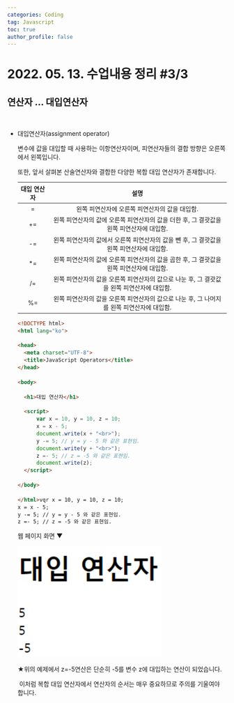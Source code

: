 ```yaml
---
categories: Coding	
tag: Javascript
toc: true
author_profile: false
---
```




# 2022. 05. 13. 수업내용 정리 #3/3

## 연산자 ... 대입연산자

<br>

+ 대입연산자(assignment operator)

  변수에 값을 대입할 때 사용하는 이항연산자이며, 피연산자들의 결합 방향은 오른쪽에서 왼쪽입니다.<br>

  또한, 앞서 살펴본 산술연산자와 결합한 다양한 복합 대입 연산자가 존재합니다.

  | 대입 연산자 |                             설명                             |
  | :---------: | :----------------------------------------------------------: |
  |      =      |        왼쪽 피연산자에 오른쪽 피연산자의 값을 대입함.        |
  |     +=      | 왼쪽 피연산자의 값에 오른쪽 피연산자의 값을 더한 후, 그 결괏값을 왼쪽 피연산자에 대입함. |
  |     -=      | 왼쪽 피연산자의 값에서 오른쪽 피연산자의 값을 뺀 후, 그 결괏값을 왼쪽 피연산자에 대입함. |
  |     *=      | 왼쪽 피연산자의 값에 오른쪽 피연산자의 값을 곱한 후, 그 결괏값을 왼쪽 피연산자에 대입함. |
  |     /=      | 왼쪽 피연산자의 값을 오른쪽 피연산자의 값으로 나눈 후, 그 결괏값을 왼쪽 피연산자에 대입함. |
  |     %=      | 왼쪽 피연산자의 값을 오른쪽 피연산자의 값으로 나눈 후, 그 나머지를 왼쪽 피연산자에 대입함. |

  ```html
  <!DOCTYPE html>
  <html lang="ko">
  
  <head>
  	<meta charset="UTF-8">
  	<title>JavaScript Operators</title>
  </head>
  
  <body>
  
  	<h1>대입 연산자</h1>
  
  	<script>
  		var x = 10, y = 10, z = 10;
  		x = x - 5;
  		document.write(x + "<br>");
  		y -= 5; // y = y - 5 와 같은 표현임.
  		document.write(y + "<br>");
  		z =- 5; // z = -5 와 같은 표현임.
  		document.write(z);
  	</script>
  	
  </body>
  
  </html>vqr x = 10, y = 10, z = 10;
  x = x - 5;
  y -= 5; // y = y - 5 와 같은 표현임.
  z =- 5; // z = -5 와 같은 표현임.
  ```
  
  웹 페이지 화면 ▼
  
  <img src="../../images/2022-05-16-class5(대입연산자)/스크립트연산자예시4.png" alt="스크립트연산자예시4" style="zoom:150%;" />
  
  ★위의 예제에서 z=-5연산은 단순히 -5를 변수 z에 대입하는 연산이 되었습니다. <br>
  
  ​	이처럼 복합 대입 연산자에서 연산자의 순서는 매우 중요하므로 주의를 기울여야 합니다.
  
   
